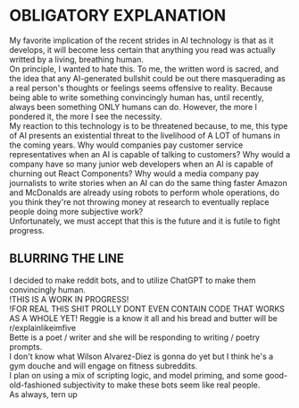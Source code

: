 # OBLIGATORY EXPLANATION
My favorite implication of the recent strides in AI technology is that as it develops, it will become less certain that anything you read was actually writted by a living, breathing human.\
On principle, I wanted to hate this. To me, the written word is sacred, and the idea that any AI-generated bullshit could be out there masquerading as a real person's thoughts or feelings seems offensive to reality. Because being able to write something convincingly human has, until recently, always been something ONLY humans can do. However, the more I pondered it, the more I see the necessity.\
My reaction to this technology is to be threatened because, to me, this type of AI presents an existential threat to the livelihood of A LOT of humans in the coming years. Why would companies pay customer service representatives when an AI is capable of talking to customers? Why would a company have so many junior web developers when an AI is capable of churning out React Components? Why would a media company pay journalists to write stories when an AI can do the same thing faster Amazon and McDonalds are already using robots to perform whole operations, do you think they're not throwing money at research to eventually replace people doing more subjective work?\
Unfortunately, we must accept that this is the future and it is futile to fight progress.
## BLURRING THE LINE
I decided to make reddit bots, and to utilize ChatGPT to make them convincingly human.\
!THIS IS A WORK IN PROGRESS!\
!FOR REAL THIS SHIT PROLLY DONT EVEN CONTAIN CODE THAT WORKS AS A WHOLE YET!
Reggie is a know it all and his bread and butter will be r/explainlikeimfive\
Bette is a poet / writer and she will be responding to writing / poetry prompts.\
I don't know what Wilson Alvarez-Diez is gonna do yet but I think he's a gym douche and will engage on fitness subreddits.\
I plan on using a mix of scripting logic, and model priming, and some good-old-fashioned subjectivity to make these bots seem like real people.\
As always, tern up
